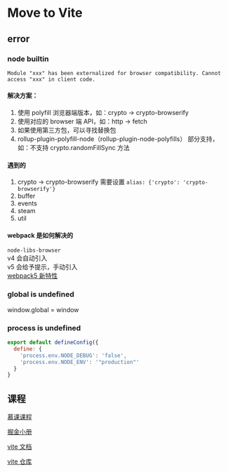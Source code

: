 # Move to Vite
## error
### node builtin
`Module "xxx" has been externalized for browser compatibility. Cannot access "xxx" in client code.`

#### 解决方案：

1. 使用 polyfill 浏览器端版本，如：crypto -> crypto-browserify
2. 使用对应的 browser 端 API，如：http -> fetch
3. 如果使用第三方包，可以寻找替换包
4. rollup-plugin-polyfill-node（rollup-plugin-node-polyfills） 部分支持，如：不支持 crypto.randomFillSync 方法


#### 遇到的
1. crypto -> crypto-browserify 需要设置 `alias: {'crypto': 'crypto-browserify'}`     
2. buffer
3. events
4. steam
5. util


#### webpack 是如何解决的

`node-libs-browser`  
v4 会自动引入   
v5 会给予提示，手动引入  
[webpack5 新特性](https://www.jianshu.com/p/eacdd98d25b0)
### global is undefined
window.global = window
### process is undefined
```js
export default defineConfig({
  define: {
    'process.env.NODE_DEBUG': 'false',
    'process.env.NODE_ENV': '"production"'
  }
}
```
## 课程

[慕课课程](https://coding.imooc.com/class/523.html)

[掘金小册](https://s.juejin.cn/ds/2dPSFtU/)

[vite 文档](https://vitejs.cn/)

[vite 仓库](https://github.com/vitejs/vite)
